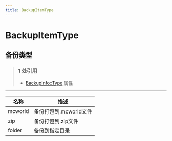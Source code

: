 ```yaml
---
title: BackupItemType
---
```


# BackupItemType
## 备份类型
> ### 1 处引用
> - [BackupInfo::Type](../types/BackupInfo.md#type) 属性
---
| 名称 | 描述 |
| ---- | ---- |
| mcworld | 备份打包到.mcworld文件 |
| zip | 备份打包到.zip文件 |
| folder | 备份到指定目录 |
